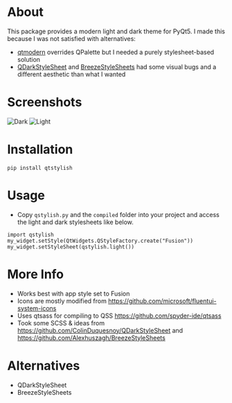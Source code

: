 # About

This package provides a modern light and dark theme for PyQt5. I made this because I was not satisfied with alternatives:
- [qtmodern](https://github.com/gmarull/qtmodern) overrides QPalette but I needed a purely stylesheet-based solution
- [QDarkStyleSheet](https://github.com/ColinDuquesnoy/QDarkStyleSheet) and [BreezeStyleSheets](https://github.com/Alexhuszagh/BreezeStyleSheets) had some visual bugs and a different aesthetic than what I wanted

# Screenshots
![Dark](screenshots/dark.png)
![Light](screenshots/light.png)

# Installation

```
pip install qtstylish
```

# Usage
- Copy `qstylish.py` and the `compiled` folder into your project and access the light and dark stylesheets like below.
```
import qstylish
my_widget.setStyle(QtWidgets.QStyleFactory.create("Fusion"))
my_widget.setStyleSheet(qstylish.light())
```

# More Info
- Works best with app style set to Fusion
- Icons are mostly modified from https://github.com/microsoft/fluentui-system-icons
- Uses qtsass for compiling to QSS https://github.com/spyder-ide/qtsass
- Took some SCSS & ideas from https://github.com/ColinDuquesnoy/QDarkStyleSheet and https://github.com/Alexhuszagh/BreezeStyleSheets

# Alternatives
- QDarkStyleSheet
- BreezeStyleSheets